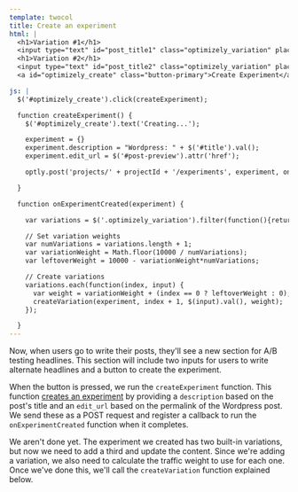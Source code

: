 ```yaml
---
template: twocol
title: Create an experiment
html: |
  <h1>Variation #1</h1>
  <input type="text" id="post_title1" class="optimizely_variation" placeholder="Alternate Title 1">
  <h1>Variation #2</h1>
  <input type="text" id="post_title2" class="optimizely_variation" placeholder="Alternate Title 2">
  <a id="optimizely_create" class="button-primary">Create Experiment</a>

js: |
  $('#optimizely_create').click(createExperiment);

  function createExperiment() {
    $('#optimizely_create').text('Creating...');

    experiment = {}
    experiment.description = "Wordpress: " + $('#title').val();
    experiment.edit_url = $('#post-preview').attr('href');

    optly.post('projects/' + projectId + '/experiments', experiment, onExperimentCreated);

  }

  function onExperimentCreated(experiment) {

    var variations = $('.optimizely_variation').filter(function(){return $(this).val().length > 0})

    // Set variation weights
    var numVariations = variations.length + 1;
    var variationWeight = Math.floor(10000 / numVariations);
    var leftoverWeight = 10000 - variationWeight*numVariations;

    // Create variations
    variations.each(function(index, input) {
      var weight = variationWeight + (index == 0 ? leftoverWeight : 0);
      createVariation(experiment, index + 1, $(input).val(), weight);
    });

  }
---
```


Now, when users go to write their posts, they'll see a new section for A/B testing headlines. This section will include two inputs for users to write alternate headlines and a button to create the experiment.

When the button is pressed, we run the `createExperiment` function. This function [creates an experiment]({{site.paths.rest}}#create-experiment) by providing a `description` based on the post's title and an `edit_url` based on the permalink of the Wordpress post. We send these as a POST request and register a callback to run the `onExperimentCreated` function when it completes.

We aren't done yet. The experiment we created has two built-in variations, but now we need to add a third and update the content. Since we're adding a variation, we also need to calculate the traffic weight to use for each one. Once we've done this, we'll call the `createVariation` function explained below.
